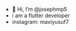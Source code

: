 - 👋 Hi, I’m @josephmp5
- i am a flutter developer 
- instagram: maviyusuf7

<!---
josephmp5/josephmp5 is a ✨ special ✨ repository because its `README.md` (this file) appears on your GitHub profile.
You can click the Preview link to take a look at your changes.
--->
